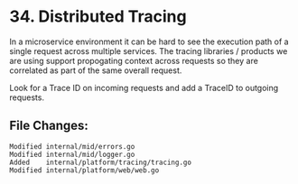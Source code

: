 # 34. Distributed Tracing

In a microservice environment it can be hard to see the execution path of a
single request across multiple services. The tracing libraries / products we
are using support propogating context across requests so they are correlated as
part of the same overall request.

Look for a Trace ID on incoming requests and add a TraceID to outgoing requests.


## File Changes:

```
Modified internal/mid/errors.go
Modified internal/mid/logger.go
Added    internal/platform/tracing/tracing.go
Modified internal/platform/web/web.go
```